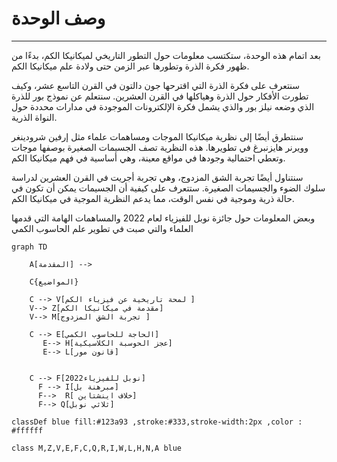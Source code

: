 # وصف الوحدة
---


بعد اتمام هذه الوحدة، ستكتسب معلومات حول التطور التاريخي لميكانيكا الكم، بدءًا من ظهور فكرة الذرة وتطورها عبر الزمن حتى ولادة علم ميكانيكا الكم.

سنتعرف على فكرة الذرة التي اقترحها جون دالتون في القرن التاسع عشر، وكيف تطورت الأفكار حول الذرة وهياكلها في القرن العشرين. سنتعلم عن نموذج بور للذرة الذي وضعه نيلز بور والذي يشمل فكرة الإلكترونات الموجودة في مدارات محددة حول النواة الذرية.

سنتطرق أيضًا إلى نظرية ميكانيكا الموجات ومساهمات علماء مثل إرفين شرودينغر وويرنر هايزنبرغ في تطويرها. هذه النظرية تصف الجسيمات الصغيرة بوصفها موجات وتعطي احتمالية وجودها في مواقع معينة، وهي أساسية في فهم ميكانيكا الكم.

سنتناول أيضًا تجربة الشق المزدوج، وهي تجربة أجريت في القرن العشرين لدراسة سلوك الضوء والجسيمات الصغيرة. ستتعرف على كيفية أن الجسيمات يمكن أن تكون في حالة ذرية وموجية في نفس الوقت، مما يدعم النظرية الموجية في ميكانيكا الكم.


وبعض المعلومات حول جائزة نوبل للفيزياء لعام 2022 والمساهمات الهامة التي قدمها العلماء والتي صبت في تطوير علم الحاسوب الكمي         


```mermaid
graph TD

    A[المقدمة] -->

    C{المواضيع} 

    C --> V[لمحة تاريخية عن فيزياء الكم ] 
    V--> Z[مقدمة في ميكانيكا الكم]
    V--> M[تجربة الشق المزدوج ]

    C --> E[الحاجة للحاسوب الكمي]
       E--> H[عجز الحوسبة الكلاسيكية]
       E--> L[قانون مور]


    C --> F[نوبل للفيزياء2022]
      F --> I[مبرهنة بل]
      F-->  R[ خلاف اينشتاين]
      F--> Q[ثلاثي نوبل]

classDef blue fill:#123a93 ,stroke:#333,stroke-width:2px ,color : #ffffff

class M,Z,V,E,F,C,Q,R,I,W,L,H,N,A blue

```  

<!-- theme -->
<!-- %%{init: {'theme': 'base', 'themeVariables': { 'primaryColor': '#ff0000'}}}%% -->
